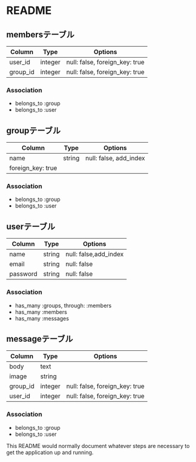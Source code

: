 # README

## membersテーブル

|Column|Type|Options|
|------|----|-------|
|user_id|integer|null: false, foreign_key: true|
|group_id|integer|null: false, foreign_key: true|

### Association
- belongs_to :group
- belongs_to :user

## groupテーブル

|Column|Type|Options|
|------|----|-------|
|name|string|null: false, add_index|
foreign_key: true|


### Association
- belongs_to :group
- belongs_to :user

## userテーブル

|Column|Type|Options|
|------|----|-------|
|name|string|null: false,add_index|
|email|string|null: false|
|password|string|null: false|

### Association
- has_many :groups, through: :members
- has_many :members
- has_many :messages

## messageテーブル

|Column|Type|Options|
|------|----|-------|
|body|text|
|image|string||
|group_id|integer|null: false, foreign_key: true|
|user_id|integer|null: false, foreign_key: true|


### Association
- belongs_to :group
- belongs_to :user


This README would normally document whatever steps are necessary to get the
application up and running.